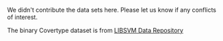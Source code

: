 We didn't contribute the data sets here. Please let us know if any conflicts of interest. 

The binary Covertype dataset is from [LIBSVM Data Repository](https://www.csie.ntu.edu.tw/~cjlin/libsvmtools/datasets/binary.html) 